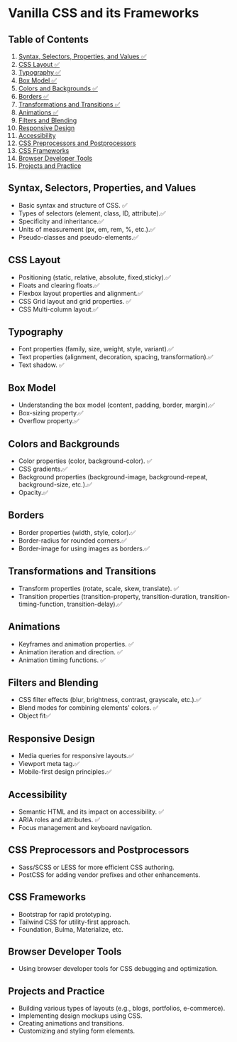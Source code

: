 # Vanilla CSS and its Frameworks

## Table of Contents

1. [Syntax, Selectors, Properties, and Values ✅](#syntax-selectors-properties-and-values)
2. [CSS Layout ✅](#css-layout)
3. [Typography ✅](#typography)
4. [Box Model ✅](#box-model)
5. [Colors and Backgrounds ✅](#colors-and-backgrounds)
6. [Borders ✅](#borders)
7. [Transformations and Transitions ✅](#transformations-and-transitions)
8. [Animations ✅](#animations)
9. [Filters and Blending](#filters-and-blending)
10. [Responsive Design](#responsive-design)
11. [Accessibility](#accessibility)
12. [CSS Preprocessors and Postprocessors](#css-preprocessors-and-postprocessors)
13. [CSS Frameworks](#css-frameworks)
14. [Browser Developer Tools](#browser-developer-tools)
15. [Projects and Practice](#projects-and-practice)

## Syntax, Selectors, Properties, and Values                            

- Basic syntax and structure of CSS. ✅
- Types of selectors (element, class, ID, attribute).✅ 
- Specificity and inheritance.✅
- Units of measurement (px, em, rem, %, etc.).✅
- Pseudo-classes and pseudo-elements.✅

## CSS Layout

- Positioning (static, relative, absolute, fixed,sticky).✅
- Floats and clearing floats.✅
- Flexbox layout properties and alignment.✅
- CSS Grid layout and grid properties. ✅
- CSS Multi-column layout.✅

## Typography

- Font properties (family, size, weight, style, variant).✅
- Text properties (alignment, decoration, spacing, transformation).✅
- Text shadow. ✅

## Box Model

- Understanding the box model (content, padding, border, margin).✅
- Box-sizing property.✅
- Overflow property.✅

## Colors and Backgrounds

- Color properties (color, background-color). ✅
- CSS gradients.✅
- Background properties (background-image, background-repeat, background-size, etc.).✅
- Opacity.✅

## Borders

- Border properties (width, style, color).✅
- Border-radius for rounded corners.✅
- Border-image for using images as borders.✅

## Transformations and Transitions
- Transform properties (rotate, scale, skew, translate). ✅
- Transition properties (transition-property, transition-duration, transition-timing-function, transition-delay).✅

## Animations

- Keyframes and animation properties. ✅
- Animation iteration and direction. ✅
- Animation timing functions. ✅

## Filters and Blending

- CSS filter effects (blur, brightness, contrast, grayscale, etc.).✅
- Blend modes for combining elements' colors. ✅
- Object fit✅

## Responsive Design

- Media queries for responsive layouts.✅
- Viewport meta tag.✅
- Mobile-first design principles.✅

## Accessibility

- Semantic HTML and its impact on accessibility. ✅
- ARIA roles and attributes. ✅
- Focus management and keyboard navigation. 

## CSS Preprocessors and Postprocessors

- Sass/SCSS or LESS for more efficient CSS authoring.
- PostCSS for adding vendor prefixes and other enhancements.

## CSS Frameworks

- Bootstrap for rapid prototyping.
- Tailwind CSS for utility-first approach.
- Foundation, Bulma, Materialize, etc.

## Browser Developer Tools

- Using browser developer tools for CSS debugging and optimization.

## Projects and Practice

- Building various types of layouts (e.g., blogs, portfolios, e-commerce).
- Implementing design mockups using CSS.
- Creating animations and transitions.
- Customizing and styling form elements.

